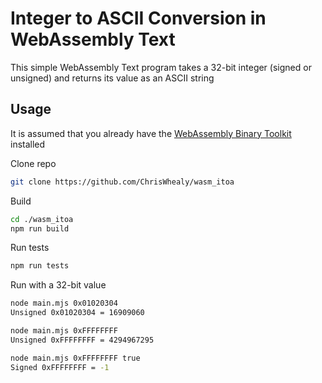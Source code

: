 # Integer to ASCII Conversion in WebAssembly Text

This simple WebAssembly Text program takes a 32-bit integer (signed or unsigned) and returns its value as an ASCII string

## Usage

It is assumed that you already have the [WebAssembly Binary Toolkit](https://github.com/WebAssembly/wabt) installed

Clone repo

```bash
git clone https://github.com/ChrisWhealy/wasm_itoa
```

Build

```bash
cd ./wasm_itoa
npm run build
```

Run tests

```bash
npm run tests
```

Run with a 32-bit value

```bash
node main.mjs 0x01020304
Unsigned 0x01020304 = 16909060

node main.mjs 0xFFFFFFFF
Unsigned 0xFFFFFFFF = 4294967295

node main.mjs 0xFFFFFFFF true
Signed 0xFFFFFFFF = -1
```
